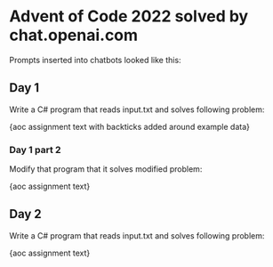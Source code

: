 # Advent of Code 2022 solved by chat.openai.com

Prompts inserted into chatbots looked like this:

## Day 1

Write a C# program that reads input.txt and solves following problem:

{aoc assignment text with backticks added around example data}

### Day 1 part 2

Modify that program that it solves modified problem:

{aoc assignment text}

## Day 2

Write a C# program that reads input.txt and solves following problem:

{aoc assignment text}
